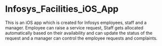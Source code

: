 # Infosys_Facilities_iOS_App
This is an iOS app which is created for Infosys employees, staff and a manager. Employee can raise a service request, Staff gets allocated automatically based on their availability and can update the status of the request and a manager can control the employee requests and complaints.
